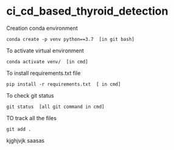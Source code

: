 # ci_cd_based_thyroid_detection




Creation conda environment
```
conda create -p venv python==3.7  [in git bash]
```
To activate virtual environment
```
conda activate venv/  [in cmd]
```

To install requirements.txt file
```
pip install -r requirements.txt  [ in cmd]
```

To check git status
```
git status  [all git command in cmd]
```

TO track all the files
```
git add .
```

kjghjvjk
saasas